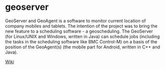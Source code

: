 geoserver
=========

GeoServer and GeoAgent is a software to monitor current location of company mobiles and tablets. The intention of the project was to bring the new feature to a scheduling software - a geoscheduling. The GeoServer (for Linux/UNIX and Windows, written in Java) can schedule jobs (including the tasks in the scheduling software like BMC Control-M) on a basis of the position of the GeoAgent(s) (the mobile part for Android, written in C++ and Java).

[Wiki](https://github.com/thomeo/geoserver/wiki)


